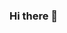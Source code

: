 ### Hi there 👋

<!--
**DevasisPanda/DevasisPanda** is a ✨ _special_ ✨ repository because its `README.md` (this file) appears on your GitHub profile.

Here are some ideas to get you started:

- 🔭 I’m currently working on E-Commerce App
- 🌱 I’m currently learning Flutter
- 👯 I’m looking to collaborate on E-Commerce App
- 🤔 I’m looking for help with Backend 
- 💬 Ask me about C++,Javascript,Dart
- 📫 How to reach me: devasis.stu.work@gmail.com
- 😄 Pronouns:
- ⚡ Fun fact:Anime>>>>3000
-->
